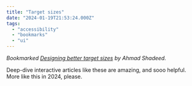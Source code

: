 ```yaml
---
title: "Target sizes"
date: "2024-01-19T21:53:24.000Z"
tags: 
  - "accessibility"
  - "bookmarks"
  - "ui"
---
```


_Bookmarked [Designing better target sizes](https://ishadeed.com/article/target-size) by Ahmad Shadeed._

Deep-dive interactive articles like these are amazing, and sooo helpful. More like this in 2024, please.
